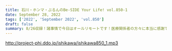 ```yaml
---
title: 石川・ホンマ・ぶるんのBe-SIDE Your Life! vol.850-1
date: September 28, 2022
tags: ['2022', 'September 2022', 'vol.850']
draft: false
summary: 8/26収録！諸事情で今日はオールリモートです！医療関係者の方々に本当に感謝です
---
```


http://project-phi.ddo.jp/ishikawa/ishikawa850_1.mp3